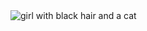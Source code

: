 <picture>
 <source media="(prefers-color-scheme: dark)" srcset="(https://i.pinimg.com/736x/40/21/44/40214460e0b951e3076e5a3642a5c23e.jpg)">
 <source media="(prefers-color-scheme: light)" srcset="(https://i.pinimg.com/736x/e7/8b/8f/e78b8fb7fa95b5df00c26e69a40b7364.jpg)">
 <img alt="girl with black hair and a cat" src="(https://i.pinimg.com/736x/77/33/be/7733be4c977c16967c2a42d9f126e384.jpg)">
</picture>
